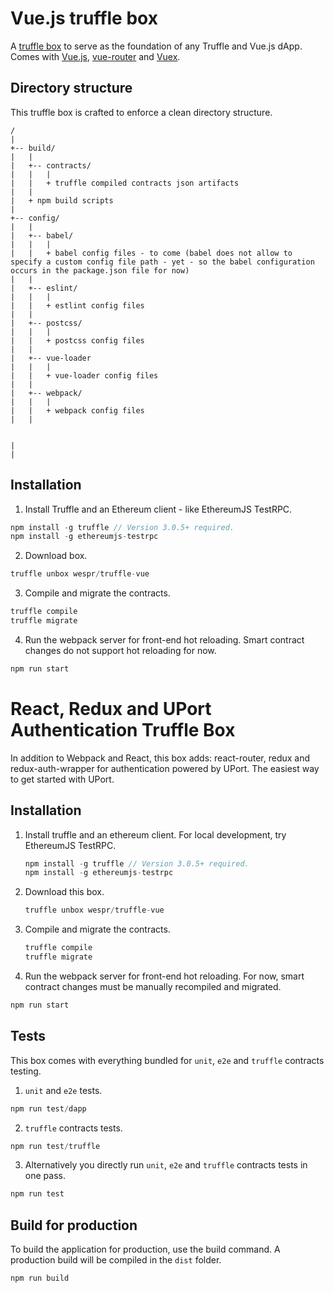 # Vue.js truffle box

A [truffle box](http://truffleframework.com/boxes/) to serve as the foundation of any Truffle and Vue.js dApp. Comes with [Vue.js](https://vuejs.org/), [vue-router](https://router.vuejs.org/en/) and [Vuex](https://vuex.vuejs.org/en/intro.html).

## Directory structure

This truffle box is crafted to enforce a clean directory structure.

```
/
|
+-- build/
|   |
|   +-- contracts/
|   |   |
|   |   + truffle compiled contracts json artifacts
|   |
|   + npm build scripts
|
+-- config/
|   |
|   +-- babel/
|   |   |
|   |   + babel config files - to come (babel does not allow to specify a custom config file path - yet - so the babel configuration occurs in the package.json file for now)
|   |
|   +-- eslint/
|   |   |
|   |   + estlint config files
|   |
|   +-- postcss/
|   |   |
|   |   + postcss config files
|   |
|   +-- vue-loader
|   |   |
|   |   + vue-loader config files
|   |   
|   +-- webpack/
|   |   |
|   |   + webpack config files
|   |


|
|   

```

## Installation

1. Install Truffle and an Ethereum client - like EthereumJS TestRPC.
```javascript
npm install -g truffle // Version 3.0.5+ required.
npm install -g ethereumjs-testrpc
```

2. Download box.
```javascript
truffle unbox wespr/truffle-vue
```

3. Compile and migrate the contracts.
```javascript
truffle compile
truffle migrate
```

4. Run the webpack server for front-end hot reloading. Smart contract changes do not support hot reloading for now.
```javascript
npm run start
```


# React, Redux and UPort Authentication Truffle Box

In addition to Webpack and React, this box adds: react-router, redux and redux-auth-wrapper for authentication powered by UPort. The easiest way to get started with UPort.

## Installation

1. Install truffle and an ethereum client. For local development, try EthereumJS TestRPC.
    ```javascript
    npm install -g truffle // Version 3.0.5+ required.
    npm install -g ethereumjs-testrpc
    ```

2. Download this box.
    ```javascript
    truffle unbox wespr/truffle-vue
    ```

3. Compile and migrate the contracts.
    ```javascript
    truffle compile
    truffle migrate
    ```

4. Run the webpack server for front-end hot reloading. For now, smart contract changes must be manually recompiled and migrated.
```javascript
npm run start
```
    
## Tests
This box comes with everything bundled for `unit`, `e2e` and `truffle` contracts testing.

1. `unit` and `e2e` tests.
```javascript
npm run test/dapp
```

2. `truffle` contracts tests.
```javascript
npm run test/truffle
```

3. Alternatively you directly run `unit`, `e2e` and `truffle` contracts tests in one pass.
```javascript
npm run test
```

## Build for production
To build the application for production, use the build command. A production build will be compiled in the `dist` folder.
```javascript
npm run build
```